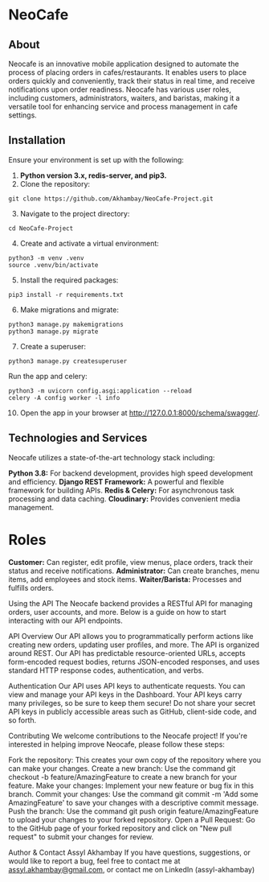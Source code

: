 # NeoCafe

## About
Neocafe is an innovative mobile application designed to automate the process of placing orders in cafes/restaurants. It enables users to place orders quickly and conveniently, track their status in real time, and receive notifications upon order readiness. Neocafe has various user roles, including customers, administrators, waiters, and baristas, making it a versatile tool for enhancing service and process management in cafe settings.

## Installation
Ensure your environment is set up with the following:

1. **Python version 3.x, redis-server, and pip3.**
2. Clone the repository:
```
git clone https://github.com/Akhambay/NeoCafe-Project.git
```
3. Navigate to the project directory:
```
cd NeoCafe-Project
```
4. Create and activate a virtual environment:
```
python3 -m venv .venv
source .venv/bin/activate
```
5. Install the required packages:
```
pip3 install -r requirements.txt
```
6. Make migrations and migrate:
```
python3 manage.py makemigrations
python3 manage.py migrate
```
7. Create a superuser:
```
python3 manage.py createsuperuser
```
Run the app and celery:
```
python3 -m uvicorn config.asgi:application --reload
celery -A config worker -l info
```
10. Open the app in your browser at http://127.0.0.1:8000/schema/swagger/.
    
## Technologies and Services
Neocafe utilizes a state-of-the-art technology stack including:

**Python 3.8:** For backend development, provides high speed development and efficiency.
**Django REST Framework:** A powerful and flexible framework for building APIs.
**Redis & Celery:** For asynchronous task processing and data caching.
**Cloudinary:** Provides convenient media management.

# Roles
**Customer:** Can register, edit profile, view menus, place orders, track their status and receive notifications.
**Administrator:** Can create branches, menu items, add employees and stock items.
**Waiter/Barista:** Processes and fulfills orders.

Using the API
The Neocafe backend provides a RESTful API for managing orders, user accounts, and more. Below is a guide on how to start interacting with our API endpoints.

API Overview
Our API allows you to programmatically perform actions like creating new orders, updating user profiles, and more. The API is organized around REST. Our API has predictable resource-oriented URLs, accepts form-encoded request bodies, returns JSON-encoded responses, and uses standard HTTP response codes, authentication, and verbs.

Authentication
Our API uses API keys to authenticate requests. You can view and manage your API keys in the Dashboard. Your API keys carry many privileges, so be sure to keep them secure! Do not share your secret API keys in publicly accessible areas such as GitHub, client-side code, and so forth.

Contributing
We welcome contributions to the Neocafe project! If you're interested in helping improve Neocafe, please follow these steps:

Fork the repository: This creates your own copy of the repository where you can make your changes.
Create a new branch: Use the command git checkout -b feature/AmazingFeature to create a new branch for your feature.
Make your changes: Implement your new feature or bug fix in this branch.
Commit your changes: Use the command git commit -m 'Add some AmazingFeature' to save your changes with a descriptive commit message.
Push the branch: Use the command git push origin feature/AmazingFeature to upload your changes to your forked repository.
Open a Pull Request: Go to the GitHub page of your forked repository and click on "New pull request" to submit your changes for review.

Author & Contact
Assyl Akhambay
If you have questions, suggestions, or would like to report a bug, feel free to contact me at assyl.akhambay@gmail.com, or contact me on LinkedIn (assyl-akhambay)
